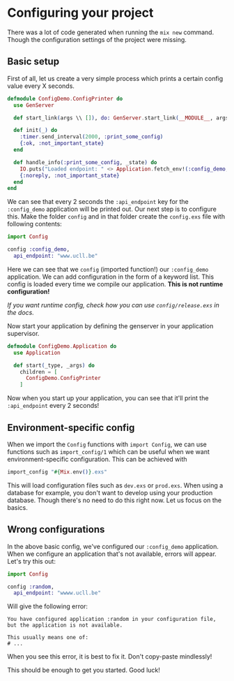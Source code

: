 # Configuring your project

There was a lot of code generated when running the `mix new` command. Though the configuration settings of the project were missing.

## Basic setup

First of all, let us create a very simple process which prints a certain config value every X seconds.

```elixir
defmodule ConfigDemo.ConfigPrinter do
  use GenServer

  def start_link(args \\ []), do: GenServer.start_link(__MODULE__, args)

  def init(_) do
    :timer.send_interval(2000, :print_some_config)
    {:ok, :not_important_state}
  end

  def handle_info(:print_some_config, _state) do
    IO.puts("Loaded endpoint: " <> Application.fetch_env!(:config_demo, :api_endpoint))
    {:noreply, :not_important_state}
  end
end
```

We can see that every 2 seconds the `:api_endpoint` key for the `:config_demo` application will be printed out. Our next step is to configure this. Make the folder `config` and in that folder create the `config.exs` file with following contents:

```elixir
import Config

config :config_demo,
  api_endpoint: "www.ucll.be"
```

Here we can see that we `config` (imported function!) our `:config_demo` application. We can add configuration in the form of a keyword list. This config is loaded every time we compile our application. __This is not runtime configuration!__

_If you want runtime config, check how you can use `config/release.exs` in the docs._

Now start your application by defining the genserver in your application supervisor. 

```elixir
defmodule ConfigDemo.Application do
  use Application

  def start(_type, _args) do
    children = [
      ConfigDemo.ConfigPrinter
    ]
```

Now when you start up your application, you can see that it'll print the `:api_endpoint` every 2 seconds!

## Environment-specific config

When we import the `Config` functions with `import Config`, we can use functions such as `import_config/1` which can be useful when we want environment-specific configuration. This can be achieved with

```elixir
import_config "#{Mix.env()}.exs"
```

This will load configuration files such as `dev.exs` or `prod.exs`. When using a database for example, you don't want to develop using your production database. Though there's no need to do this right now. Let us focus on the basics.

## Wrong configurations

In the above basic config, we've configured our `:config_demo` application. When we configure an application that's not available, errors will appear. Let's try this out:

```elixir
import Config

config :random,
  api_endpoint: "wwww.ucll.be"
```

Will give the following error:

```text
You have configured application :random in your configuration file,
but the application is not available.

This usually means one of:
# ...
```

When you see this error, it is best to fix it. Don't copy-paste mindlessly!

This should be enough to get you started. Good luck!
